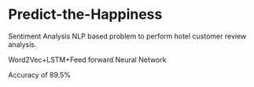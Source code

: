 # Predict-the-Happiness
Sentiment Analysis NLP based problem to perform hotel customer review analysis.

Word2Vec+LSTM+Feed forward Neural Network

Accuracy of 89.5%
